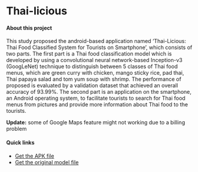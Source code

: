# Thai-licious
 #### About this project
This study proposed the android-based application named ‘Thai-Licious: Thai Food Classified System for Tourists on Smartphone’, which consists of two parts. The first part is a Thai food classification model which is developed by using a convolutional neural network-based Inception-v3 (GoogLeNet) technique to distinguish between 5 classes of Thai food menus, which are green curry with chicken, mango sticky rice, pad thai, Thai papaya salad and tom yum soup with shrimp. The performance of proposed is evaluated by a validation dataset that achieved an overall accuracy of 93.99%. The second part is an application on the smartphone, an Android operating system, to facilitate tourists to search for Thai food menus from pictures and provide more information about Thai food to the tourists.

**Update:** some of Google Maps feature might not working due to a billing problem

#### Quick links
- [Get the APK file](https://github.com/petchuuuuuuuuuu/Thai-licious/blob/main/application/thai-licious.apk)
- [Get the original model file](https://github.com/petchuuuuuuuuuu/Thai-licious/blob/main/model/thai-food_classification-model.hdf5)
